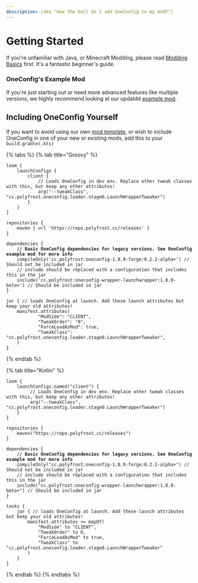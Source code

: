 ```yaml
---
description: (aka "How the hell do I add OneConfig to my mod?")
---
```


# Getting Started

If you're unfamiliar with Java, or Minecraft Modding, please read [Modding Basics](including-oneconfig.md) first. It's a fantastic beginner's guide.

### OneConfig's Example Mod

If you're just starting out or need more advanced features like multiple versions, we highly recommend looking at our updatdd [example mod](https://github.com/Polyfrost/OneConfigExampleMod/).

## Including OneConfig Yourself

If you want to avoid using our own [mod template](https://github.com/Polyfrost/OneConfigExampleMod/), or wish to include OneConfig in one of your new or existing mods, add this to your `build.gradle(.kts)`

{% tabs %}
{% tab title="Groovy" %}
<pre class="language-groovy"><code class="lang-groovy">loom {
    launchConfigs {
        client {
            // Loads OneConfig in dev env. Replace other tweak classes with this, but keep any other attributes!
            arg("--tweakClass", "cc.polyfrost.oneconfig.loader.stage0.LaunchWrapperTweaker")
        }
    }
}

repositories {
    maven { url 'https://repo.polyfrost.cc/releases' }
}

dependencies {
<strong>    // Basic OneConfig dependencies for legacy versions. See OneConfig example mod for more info
</strong>    compileOnly('cc.polyfrost:oneconfig-1.8.9-forge:0.2.2-alpha+') // Should not be included in jar
    // include should be replaced with a configuration that includes this in the jar
    include('cc.polyfrost:oneconfig-wrapper-launchwrapper:1.0.0-beta+') // Should be included in jar
}

jar { // loads OneConfig at launch. Add these launch attributes but keep your old attributes!
    manifest.attributes(
            "ModSide": "CLIENT",
            "TweakOrder": "0",
            "ForceLoadAsMod": true,
            "TweakClass": "cc.polyfrost.oneconfig.loader.stage0.LaunchWrapperTweaker",
    )
}
</code></pre>
{% endtab %}

{% tab title="Kotlin" %}
<pre class="language-kotlin"><code class="lang-kotlin">loom {
    launchConfigs.named("client") {
         // Loads OneConfig in dev env. Replace other tweak classes with this, but keep any other attributes!
         arg("--tweakClass", "cc.polyfrost.oneconfig.loader.stage0.LaunchWrapperTweaker")
    }
}

repositories {
    maven("https://repo.polyfrost.cc/releases")
}

dependencies {
<strong>    // Basic OneConfig dependencies for legacy versions. See OneConfig example mod for more info
</strong>    compileOnly("cc.polyfrost:oneconfig-1.8.9-forge:0.2.2-alpha+") // Should not be included in jar
    // include should be replaced with a configuration that includes this in the jar
    include("cc.polyfrost:oneconfig-wrapper-launchwrapper:1.0.0-beta+") // Should be included in jar
}

tasks {
    jar { // loads OneConfig at launch. Add these launch attributes but keep your old attributes!
        manifest.attributes += mapOf(
            "ModSide" to "CLIENT",
            "TweakOrder" to 0,
            "ForceLoadAsMod" to true,
            "TweakClass" to "cc.polyfrost.oneconfig.loader.stage0.LaunchWrapperTweaker"
        )
    }
}
</code></pre>
{% endtab %}
{% endtabs %}
